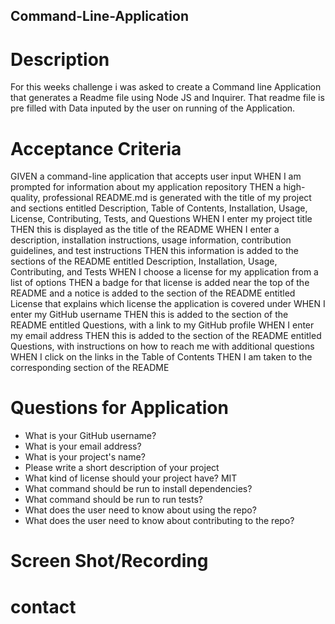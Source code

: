 ## Command-Line-Application

# Description #
For this weeks challenge i was asked to create a Command line Application that generates a Readme file using Node JS and Inquirer.
That readme file is pre filled with Data inputed by the user on running of the Application.

# Acceptance Criteria #
GIVEN a command-line application that accepts user input
WHEN I am prompted for information about my application repository
THEN a high-quality, professional README.md is generated with the title of my project and sections entitled Description, Table of Contents, Installation, Usage, License, Contributing, Tests, and Questions
WHEN I enter my project title
THEN this is displayed as the title of the README
WHEN I enter a description, installation instructions, usage information, contribution guidelines, and test instructions
THEN this information is added to the sections of the README entitled Description, Installation, Usage, Contributing, and Tests
WHEN I choose a license for my application from a list of options
THEN a badge for that license is added near the top of the README and a notice is added to the section of the README entitled License that explains which license the application is covered under
WHEN I enter my GitHub username
THEN this is added to the section of the README entitled Questions, with a link to my GitHub profile
WHEN I enter my email address
THEN this is added to the section of the README entitled Questions, with instructions on how to reach me with additional questions
WHEN I click on the links in the Table of Contents
THEN I am taken to the corresponding section of the README

# Questions for Application #
* What is your GitHub username?
* What is your email address?
* What is your project's name?
* Please write a short description of your project
* What kind of license should your project have? MIT
* What command should be run to install dependencies?
* What command should be run to run tests?
* What does the user need to know about using the repo?
* What does the user need to know about contributing to the repo?

# Screen Shot/Recording #

# contact #


